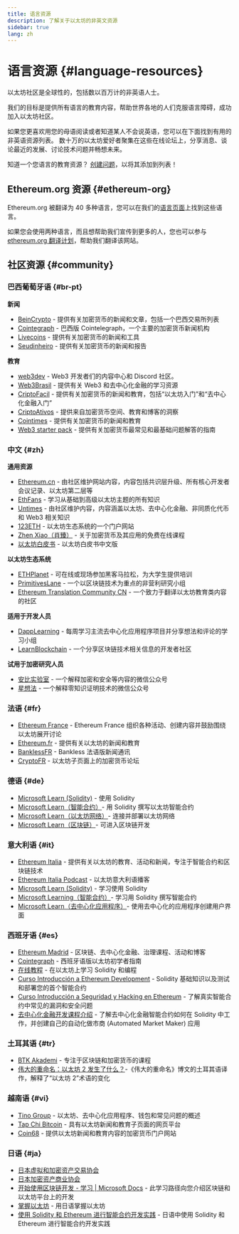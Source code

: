```yaml
---
title: 语言资源
description: 了解关于以太坊的非英文资源
sidebar: true
lang: zh
---
```


# 语言资源 {#language-resources}

以太坊社区是全球性的，包括数以百万计的非英语人士。

我们的目标是提供所有语言的教育内容，帮助世界各地的人们克服语言障碍，成功加入以太坊社区。

如果您更喜欢用您的母语阅读或者知道某人不会说英语，您可以在下面找到有用的非英语资源列表。 数十万的以太坊爱好者聚集在这些在线论坛上，分享消息、谈论最近的发展、讨论技术问题并畅想未来。

知道一个您语言的教育资源？ [创建问题](https://github.com/ethereum/ethereum-org-website/issues/new/choose)，以将其添加到列表！

## Ethereum.org 资源 {#ethereum-org}

Ethereum.org 被翻译为 40 多种语言，您可以在我们的[语言页面](/languages)上找到这些语言。

如果您会使用两种语言，而且想帮助我们宣传到更多的人，您也可以参与 [ethereum.org 翻译计划](/contributing/translation-program/#translation-program)，帮助我们翻译该网站。

## 社区资源 {#community}

### 巴西葡萄牙语 {#br-pt}

**新闻**

- [BeinCrypto](http://www.beincrypto.com.br) - 提供有关加密货币的新闻和文章，包括一个巴西交易所列表
- [Cointegraph](http://cointelegraph.com.br/category/analysis) - 巴西版 Cointelegraph，一个主要的加密货币新闻机构
- [Livecoins](http://www.livecoins.com.br/ethereum) - 提供有关加密货币的新闻和工具
- [Seudinheiro](http://www.seudinheiro.com/criptomoedas/) - 提供有关加密货币的新闻和报告

**教育**

- [web3dev](https://www.web3dev.com.br/) - Web3 开发者们的内容中心和 Discord 社区。
- [Web3Brasil](https://github.com/web3brasil/web3brasil) - 提供有关 Web3 和去中心化金融的学习资源
- [CriptoFacil](http://www.criptofacil.com/ultimas-noticias/) - 提供有关加密货币的新闻和教育，包括“以太坊入门”和“去中心化金融入门”
- [CriptoAtivos](http://www.criptoativos.wiki.br/) - 提供来自加密货币空间、教育和博客的洞察
- [Cointimes](http://www.cointimes.com.br/) - 提供有关加密货币的新闻和教育
- [Web3 starter pack](https://docs.google.com/document/d/1X8PSTFH7FTw9J-gbKWM6Y430SWCBT8d4t4pJgFQHJ8E/) - 提供有关加密货币最常见和最基础问题解答的指南

### 中文 {#zh}

**通用资源**

- [Ethereum.cn](https://www.ethereum.cn/) - 由社区维护网站内容，内容包括共识层升级、所有核心开发者会议记录、以太坊第二层等
- [EthFans](https://ethfans.org/) - 学习从基础到高级以太坊主题的所有知识
- [Untimes](https://mp.weixin.qq.com/s/tvloZSDBSOQN9zDQj_91kA) - 由社区维护内容，内容涵盖以太坊、去中心化金融、非同质化代币和 Web3 相关知识
- [123ETH](https://123eth.org/) - 以太坊生态系统的一个门户网站
- [Zhen Xiao（肖臻）](http://zhenxiao.com/blockchain/) - 关于加密货币及其应用的免费在线课程
- [以太坊白皮书](https://github.com/ethereum/wiki/wiki/[%E4%B8%AD%E6%96%87]-%E4%BB%A5%E5%A4%AA%E5%9D%8A%E7%99%BD%E7%9A%AE%E4%B9%A6) - 以太坊白皮书中文版

**以太坊生态系统**

- [ETHPlanet](https://www.ethplanet.org/) - 可在线或现场参加黑客马拉松，为大学生提供培训
- [PrimitivesLane](https://www.primitiveslane.org/) - 一个以区块链技术为重点的非营利研究小组
- [Ethereum Translation Community CN](https://www.notion.so/Ethereum-Translation-Community-CN-05375fe0a94c4214acaf90f42ba40171) - 一个致力于翻译以太坊教育类内容的社区

**适用于开发人员**

- [DappLearning](https://github.com/Dapp-Learning-DAO/Dapp-Learning) - 每周学习主流去中心化应用程序项目并分享想法和评论的学习小组
- [LearnBlockchain](https://learnblockchain.cn/) - 一个分享区块链技术相关信息的开发者社区

**试用于加密研究人员**

- [安比实验室](https://mp.weixin.qq.com/s/69_tqBJpr_sbaKtR1sBRMw) - 一个解释加密和安全等内容的微信公众号
- [星想法](https://mp.weixin.qq.com/s/9KgKTc_jtJ7bWKdbNPoqvQ) - 一个解释零知识证明技术的微信公众号

### 法语 {#fr}

- [Ethereum France](https://www.ethereum-france.com/) - Ethereum France 组织各种活动、创建内容并鼓励围绕以太坊展开讨论
- [Ethereum.fr](https://ethereum.fr/) - 提供有关以太坊的新闻和教育
- [BanklessFR](https://banklessfr.substack.com/) - Bankless 法语版新闻通讯
- [CryptoFR](https://cryptofr.com/category/44/ethereum-general) - 以太坊子页面上的加密货币论坛

### 德语 {#de}

- [Microsoft Learn (Solidity)](https://docs.microsoft.com/de-de/learn/modules/blockchain-learning-solidity/) - 使用 Solidity
- [Microsoft Learn（智能合约）](https://docs.microsoft.com/de-de/learn/modules/blockchain-solidity-ethereum-smart-contracts/)- 用 Solidity 撰写以太坊智能合约
- [Microsoft Learn（以太坊网络）](https://docs.microsoft.com/de-de/learn/modules/blockchain-ethereum-networks/)- 连接并部署以太坊网络
- [Microsoft Learn（区块链）](https://docs.microsoft.com/de-de/learn/paths/ethereum-blockchain-development/)- 可进入区块链开发

### 意大利语 {#it}

- [Ethereum Italia](https://www.ethereum-italia.it/) - 提供有关以太坊的教育、活动和新闻，专注于智能合约和区块链技术
- [Ethereum Italia Podcast](https://www.ethereum-italia.it/podcast/) - 以太坊意大利语播客
- [Microsoft Learn (Solidity)](https://docs.microsoft.com/it-it/learn/modules/blockchain-learning-solidity/) - 学习使用 Solidity
- [Microsoft Learning（智能合约）](https://docs.microsoft.com/it-it/learn/modules/blockchain-solidity-ethereum-smart-contracts/)- 学习用 Solidity 撰写智能合约
- [Microsoft Learn（去中心化应用程序）](https://docs.microsoft.com/it-it/learn/modules/blockchain-create-ui-decentralized-apps/)- 使用去中心化的应用程序创建用户界面

### 西班牙语 {#es}

- [Ethereum Madrid](https://ethereummadrid.com/) - 区块链、去中心化金融、治理课程、活动和博客
- [Cointegraph](https://es.cointelegraph.com/ethereum-for-beginners) - 西班牙语版以太坊初学者指南
- [在线教程](https://tutoriales.online/curso/solidity) - 在以太坊上学习 Solidity 和编程
- [Curso Introducción a Ethereum Development](https://youtube.com/playlist?list=PLTqiwJDd_R8y9pfUBjhkVa1IDMwyQz-fU) - Solidity 基础知识以及测试和部署您的首个智能合约
- [Curso Introducción a Seguridad y Hacking en Ethereum](https://youtube.com/playlist?list=PLTqiwJDd_R8yHOvteko_DmUxUTMHnlfci) - 了解真实智能合约中常见的漏洞和安全问题
- [去中心化金融开发课程介绍](https://youtube.com/playlist?list=PLTqiwJDd_R8zZiP9_jNdaPqA3HqoW2lrS) - 了解去中心化金融智能合约如何在 Solidity 中工作，并创建自己的自动化做市商 (Automated Market Maker) 应用

### 土耳其语 {#tr}

- [BTK Akademi](https://www.btkakademi.gov.tr/portal/course/blokzincir-ve-kripto-paralar-10569#!/about) - 专注于区块链和加密货币的课程
- [伟大的重命名：以太坊 2 发生了什么？](https://miningturkiye.org/konu/ethereum-madenciligi-bitiyor-mu-onemli-gelisme.655/)-《伟大的重命名》博文的土耳其语译作，解释了“以太坊 2”术语的变化

### 越南语 {#vi}

- [Tino Group](https://wiki.tino.org/ethereum-la-gi/) - 以太坊、去中心化应用程序、钱包和常见问题的概述
- [Tap Chi Bitcoin](https://tapchibitcoin.io/tap-chi/tin-tuc-ethereum-eth) - 具有以太坊新闻和教育子页面的网页平台
- [Coin68](https://coin68.com/ethereum-tieu-diem/) - 提供以太坊新闻和教育内容的加密货币门户网站

### 日语 {#ja}

- [日本虚拟和加密资产交易协会](https://jvcea.or.jp/)
- [日本加密资产商业协会](https://cryptocurrency-association.org/)
- [开始使用区块链开发 - 学习 | Microsoft Docs](https://docs.microsoft.com/ja-jp/learn/paths/ethereum-blockchain-development/) - 此学习路径向您介绍区块链和以太坊平台上的开发
- [掌握以太坊](https://www.oreilly.co.jp/books/9784873118963/) - 用日语掌握以太坊
- [使用 Solidity 和 Ethereum 进行智能合约开发实践](https://www.oreilly.co.jp/books/9784873119342/) - 日语中使用 Solidity 和 Ethereum 进行智能合约开发实践
